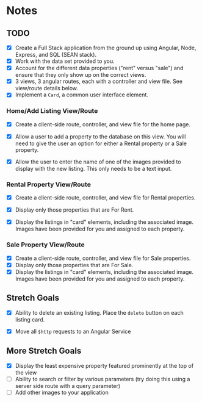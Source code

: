 # Notes

## TODO

- [x] Create a Full Stack application from the ground up using Angular, Node, Express, and SQL (SEAN stack).
- [x] Work with the data set provided to you.
- [x] Account for the different data properties ("rent" versus "sale") and ensure that they only show up on the correct views.
- [x] 3 views, 3 angular routes, each with a controller and view file. See view/route details below.
- [x] Implement a `Card`, a common user interface element.

### Home/Add Listing View/Route

- [x] Create a client-side route, controller, and view file for the home page.
- [x] Allow a user to add a property to the database on this view. You will need to give the user an option for either a Rental property or a Sale property.
- [x] Allow the user to enter the name of one of the images provided to display with the new listing. This only needs to be a text input.


### Rental Property View/Route

- [x] Create a client-side route, controller, and view file for Rental properties.
- [x] Display only those properties that are For Rent.
- [x] Display the listings in "card" elements, including the associated image. Images have been provided for you and assigned to each property.


### Sale Property View/Route

- [x] Create a client-side route, controller, and view file for Sale properties.
- [x] Display only those properties that are For Sale.
- [x] Display the listings in "card" elements, including the associated image. Images have been provided for you and assigned to each property.

## Stretch Goals

- [x] Ability to delete an existing listing. Place the `delete` button on each listing card.
- [x] Move all `$http` requests to an Angular Service


## More Stretch Goals

- [x] Display the least expensive property featured prominently at the top of the view
- [ ] Ability to search or filter by various parameters (try doing this using a server side route with a query parameter)
- [ ] Add other images to your application